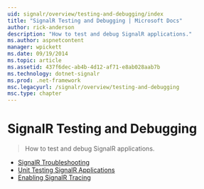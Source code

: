 ```yaml
---
uid: signalr/overview/testing-and-debugging/index
title: "SignalR Testing and Debugging | Microsoft Docs"
author: rick-anderson
description: "How to test and debug SignalR applications."
ms.author: aspnetcontent
manager: wpickett
ms.date: 09/19/2014
ms.topic: article
ms.assetid: 437f6dec-ab4b-4d12-af71-e8ab028aab7b
ms.technology: dotnet-signalr
ms.prod: .net-framework
msc.legacyurl: /signalr/overview/testing-and-debugging
msc.type: chapter
---
```

SignalR Testing and Debugging
====================
> How to test and debug SignalR applications.


- [SignalR Troubleshooting](troubleshooting.md)
- [Unit Testing SignalR Applications](unit-testing-signalr-applications.md)
- [Enabling SignalR Tracing](enabling-signalr-tracing.md)